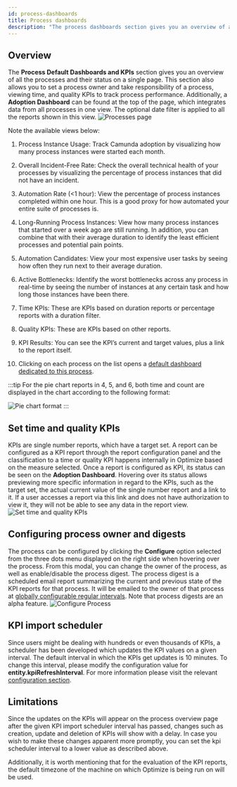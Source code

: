 ```yaml
---
id: process-dashboards
title: Process dashboards
description: "The process dashboards section gives you an overview of all the processes and their status on a single page."
---
```


## Overview

The **Process Default Dashboards and KPIs** section gives you an overview of all the processes and their status on a single page.
This section also allows you to set a process owner and take responsibility of a process, viewing time, and quality KPIs to track process performance. Additionally, a **Adoption Dashboard** can be found at the top of the page, which integrates data from all processes in one view. The optional date filter is applied to all the reports shown in this view.
![Processes page](./img/processOverview.png)

Note the available views below:

1. Process Instance Usage: Track Camunda adoption by visualizing how many process instances were started each month.

2. Overall Incident-Free Rate: Check the overall technical health of your processes by visualizing the percentage of process instances that did not have an incident.

3. Automation Rate (<1 hour): View the percentage of process instances completed within one hour. This is a good proxy for how automated your entire suite of processes is.

4. Long-Running Process Instances: View how many process instances that started over a week ago are still running. In addition, you can combine that with their average duration to identify the least efficient processes and potential pain points.

5. Automation Candidates: View your most expensive user tasks by seeing how often they run next to their average duration.

6. Active Bottlenecks: Identify the worst bottlenecks across any process in real-time by seeing the number of instances at any certain task and how long those instances have been there.

7. Time KPIs: These are KPIs based on duration reports or percentage reports with a duration filter.

8. Quality KPIs: These are KPIs based on other reports.

9. KPI Results: You can see the KPI’s current and target values, plus a link to the report itself.

10. Clicking on each process on the list opens a [default dashboard dedicated to this process](./instant-preview-dashboards.md).

:::tip
For the pie chart reports in 4, 5, and 6, both time and count are displayed in the chart according to the following format:

![Pie chart format](./img/pieFormat.png)
:::

## Set time and quality KPIs

KPIs are single number reports, which have a target set. A report can be configured as a KPI report through the report configuration panel and the classification to a time or quality KPI happens internally in Optimize based on the measure selected.
Once a report is configured as KPI, its status can be seen on the **Adoption Dashboard**. Hovering over its status allows previewing more specific information in regard to the KPIs, such as the target set, the actual current value of the single number report and a link to it. If a user accesses a report via this link and does not have authorization to view it, they will not be able to see any data in the report view.
![Set time and quality KPIs](./img/kpiConfiguration.png)

## Configuring process owner and digests

The process can be configured by clicking the **Configure** option selected from the three dots menu displayed on the right side when hovering over the process. From this modal, you can change the owner of the process, as well as enable/disable the process digest. The process digest is a scheduled email report summarizing the current and previous state of the KPI reports for that process. It will be emailed to the owner of that process at [globally configurable regular intervals](/self-managed/optimize-deployment/configuration/system-configuration.md/#digest). Note that process digests are an alpha feature.
![Configure Process](./img/configureProcess.png)

## KPI import scheduler

Since users might be dealing with hundreds or even thousands of KPIs, a scheduler has been developed which updates the KPI values on a given interval. The default interval in which the KPIs get updates is 10 minutes.
To change this interval, please modify the configuration value for **entity.kpiRefreshInterval**. For more information please visit the relevant [configuration section](/self-managed/optimize-deployment/configuration/system-configuration.md).

## Limitations

Since the updates on the KPIs will appear on the process overview page after the given KPI import scheduler interval has passed, changes such as creation, update and deletion of KPIs will show with a delay. In case you wish to make these changes apparent more promptly, you can set the kpi scheduler interval to a lower value as described above.

Additionally, it is worth mentioning that for the evaluation of the KPI reports, the default timezone of the machine on which Optimize is being run on will be used.
